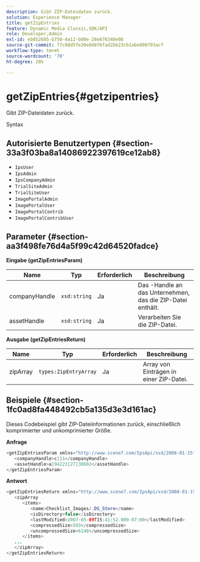 ```yaml
---
description: Gibt ZIP-Dateidaten zurück.
solution: Experience Manager
title: getZipEntries
feature: Dynamic Media Classic,SDK/API
role: Developer,Admin
exl-id: eb052685-b750-4a12-b00e-28e676340e98
source-git-commit: 77c88d5fe20e048f6fad2bb23cb1abe090793acf
workflow-type: tm+mt
source-wordcount: '70'
ht-degree: 20%

---
```


# getZipEntries{#getzipentries}

Gibt ZIP-Dateidaten zurück.

Syntax

## Autorisierte Benutzertypen {#section-33a3f03ba8a14086922397619ce12ab8}

* `IpsUser`
* `IpsAdmin`
* `IpsCompanyAdmin`
* `TrialSiteAdmin`
* `TrialSiteUser`
* `ImagePortalAdmin`
* `ImagePortalUser`
* `ImagePortalContrib`
* `ImagePortalContribUser`

## Parameter {#section-aa3f498fe76d4a5f99c42d64520fadce}

**Eingabe (getZipEntriesParam)**

| Name | Typ | Erforderlich | Beschreibung |
|---|---|---|---|
| companyHandle | `xsd:string` | Ja | Das -Handle an das Unternehmen, das die ZIP-Datei enthält. |
| assetHandle | `xsd:string` | Ja | Verarbeiten Sie die ZIP-Datei. |

**Ausgabe (getZipEntriesReturn)**

| Name | Typ | Erforderlich | Beschreibung |
|---|---|---|---|
| zipArray | `types:ZipEntryArray` | Ja | Array von Einträgen in einer ZIP-Datei. |

## Beispiele {#section-1fc0ad8fa448492cb5a135d3e3d161ac}

Dieses Codebeispiel gibt ZIP-Dateiinformationen zurück, einschließlich komprimierter und unkomprimierter Größe.

**Anfrage**

```java
<getZipEntriesParam xmlns="http://www.scene7.com/IpsApi/xsd/2008-01-15">
   <companyHandle>c|21</companyHandle>
   <assetHandle>a|94223|27|30602</assetHandle>
</getZipEntriesParam>
```

**Antwort**

```java
<getZipEntriesReturn xmlns="http://www.scene7.com/IpsApi/xsd/2008-01-15">
   <zipArray
      <items>
         <name>Checklist_Images/.DS_Store</name>
         <isDirectory>false</isDirectory>
         <lastModified>2007-05-09T15:41:52.000-07:00</lastModified>
         <compressedSize>503</compressedSize>
         <uncompressedSize>6148</uncompressedSize>
      </items>
   ...
   </zipArray>
</getZipEntriesReturn>
```
